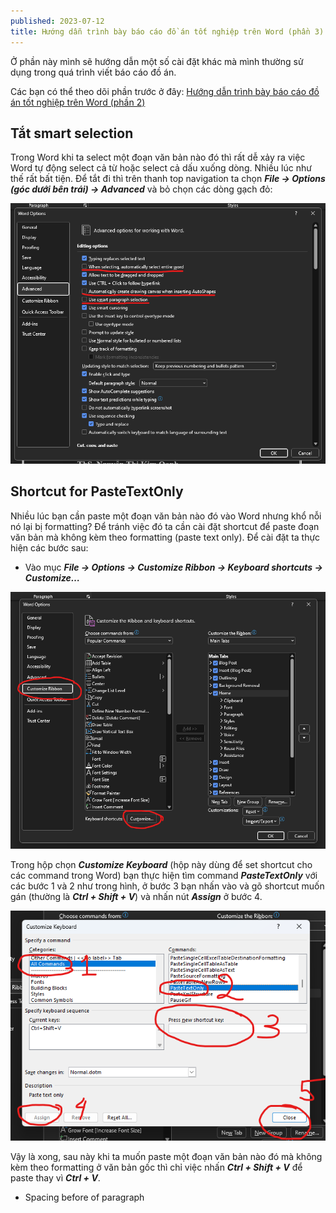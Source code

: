 ```yaml
---
published: 2023-07-12
title: Hướng dẫn trình bày báo cáo đồ án tốt nghiệp trên Word (phần 3)
---
```

Ở phần này mình sẽ hướng dẫn một số cài đặt khác mà mình thường sử dụng trong quá trình viết báo cáo đồ án.

Các bạn có thể theo dõi phần trước ở đây: [Hướng dẫn trình bày báo cáo đồ án tốt nghiệp trên Word (phần 2)](https://ngosangns.com/index.php/2023/07/11/huong-dan-trinh-bay-bao-cao-do-an-tot-nghiep-tren-word-phan-2/)

## **Tắt smart selection**

Trong Word khi ta select một đoạn văn bản nào đó thì rất dễ xảy ra việc Word tự động select cả từ hoặc select cả dấu xuống dòng. Nhiều lúc như thế rất bất tiện. Để tắt đi thì trên thanh top navigation ta chọn **_File -> Options (góc dưới bên trái) -> Advanced_** và bỏ chọn các dòng gạch đỏ:

![](media/image-16.png)

## **Shortcut for PasteTextOnly**

Nhiều lúc bạn cần paste một đoạn văn bản nào đó vào Word nhưng khổ nỗi nó lại bị formatting? Để tránh việc đó ta cần cài đặt shortcut để paste đoạn văn bản mà không kèm theo formatting (paste text only). Để cài đặt ta thực hiện các bước sau:

*   Vào mục **_File -> Options -> Customize Ribbon -> Keyboard shortcuts -> Customize…_**
    

![](media/image-19.png)

Trong hộp chọn **_Customize Keyboard_** (hộp này dùng để set shortcut cho các command trong Word) bạn thực hiện tìm command **_PasteTextOnly_** với các bước 1 và 2 như trong hình, ở bước 3 bạn nhấn vào và gõ shortcut muốn gán (thường là **_Ctrl + Shift + V_**) và nhấn nút **_Assign_** ở bước 4.

![](media/image-20.png)

Vậy là xong, sau này khi ta muốn paste một đoạn văn bản nào đó mà không kèm theo formatting ở văn bản gốc thì chỉ việc nhấn **_Ctrl + Shift + V_** để paste thay vì **_Ctrl + V_**.

*   Spacing before of paragraph